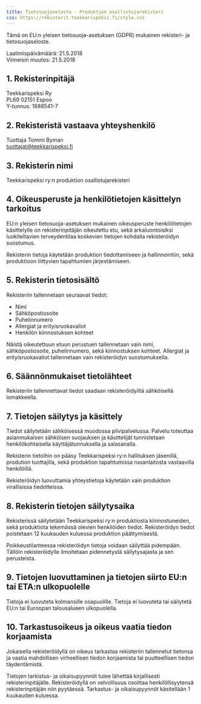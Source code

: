 ```yaml
---
title: Tietosuojaseloste - Produktion osallistujarekisteri
css: https://rekisterit.teekkarispeksi.fi/style.css
---
```


Tämä on EU:n yleisen tietosuoja-asetuksen (GDPR) mukainen rekisteri- ja tietosuojaseloste.

Laatimispäivämäärä: 21.5.2018  
Viimeisin muutos: 21.5.2018

## 1. Rekisterinpitäjä

Teekkarispeksi Ry  
PL69 02151 Espoo  
Y-tunnus: 1888541-7  

## 2. Rekisteristä vastaava yhteyshenkilö

Tuottaja Tommi Byman  
[tuottajat@teekkarispeksi.fi](mailto:tuottajat@teekkarispeksi.fi)

## 3. Rekisterin nimi

Teekkarispeksi ry:n produktion osallistujarekisteri

## 4. Oikeusperuste ja henkilötietojen käsittelyn tarkoitus

EU:n yleisen tietosuoja-asetuksen mukainen oikeusperuste henkilötietojen käsittelylle on rekisterinpitäjän oikeutettu etu, sekä arkaluontoisiksi luokiteltavien terveydentilaa koskevien tietojen kohdalla rekisteröidyn suostumus.

Rekisterin tietoja käytetään produktion tiedottamiseen ja hallinnointiin, sekä produktioon liittyvien tapahtumien järjestämiseen. 

## 5. Rekisterin tietosisältö

Rekisteriin tallennetaan seuraavat tiedot:

  * Nimi
  * Sähköpostiosoite
  * Puhelinnumero
  * Allergiat ja erityisruokavaliot
  * Henkilön kiinnostuksen kohteet

Näistä oikeutettuun etuun perustuen tallennetaan vain nimi, sähköpostiosoite, puhelinnumero, sekä kiinnostuksen kohteet. Allergiat ja erityisruokavaliot tallennetaan vain rekisteröidyn suostumuksella.

## 6. Säännönmukaiset tietolähteet

Rekisteriin tallennettavat tiedot saadaan rekisteröidyiltä sähköisellä lomakkeella.

## 7. Tietojen säilytys ja käsittely

Tiedot säilytetään sähköisessä muodossa pilvipalvelussa. Palvelu toteuttaa asianmukaisen sähköisen suojauksen ja käsittelijät tunnistetaan henkilökohtaisella käyttäjätunnuksella ja salasanalla.

Rekisterin tietoihin on pääsy Teekkarispeksi ry:n hallituksen jäsenillä, prodution tuottajilla, sekä produktion tapahtumissa ruoanlaitosta vastaavilla henkilöillä.

Rekisteröidyn luovuttamia yhteystietoja käytetään vain produktion virallisissa tiedotteissa.

## 8. Rekisterin tietojen säilytysaika

Rekisterissä säilytetään Teekkarispeksi ry:n produktiosta kiinnostuneiden, sekä produktiota tekemässä olevien henkilöiden tiedot.
Rekisteröidyn tiedot poistetaan 12 kuukauden kuluessa produktion päättymisestä.

Poikkeustilanteessa rekisteröidyn tietoja voidaan säilyttää pidempään. Tällöin rekisteröidylle ilmoitetaan pidennetystä säilytysajasta ja sen perusteista.

## 9. Tietojen luovuttaminen ja tietojen siirto EU:n tai ETA:n ulkopuolelle

Tietoja ei luovuteta kolmansille osapuolille. Tietoja ei luovuteta tai säilytetä EU:n tai Euroopan talousalueen ulkopuolella.

## 10. Tarkastusoikeus ja oikeus vaatia tiedon korjaamista

Jokaisella rekisteröidyllä on oikeus tarkastaa rekisteriin tallennetut tietonsa ja vaatia mahdollisen virheellisen tiedon korjaamista tai puutteellisen tiedon täydentämistä. 

Tietojen tarkistus- ja oikaisupyynnöt tulee lähettää kirjallisesti rekisterinpitäjälle. Rekisteröidyllä on velvollisuus osoittaa henkilöllisyytensä rekisterinpitäjän niin pyytäessä. Tarkastus- ja oikaisupyynnöt käsitellään 1 kuukauden kuluessa.


